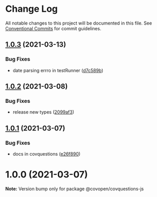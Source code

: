# Change Log

All notable changes to this project will be documented in this file.
See [Conventional Commits](https://conventionalcommits.org) for commit guidelines.

## [1.0.3](https://github.com/CovOpen/CovQuestions/tree/master/covquestions-js/compare/@covopen/covquestions-js@1.0.2...@covopen/covquestions-js@1.0.3) (2021-03-13)


### Bug Fixes

* date parsing errro in testRunner ([d7c589b](https://github.com/CovOpen/CovQuestions/tree/master/covquestions-js/commit/d7c589bf2d8308dc04d8534d007da8da2215bf33))





## [1.0.2](https://github.com/CovOpen/CovQuestions/tree/master/covquestions-js/compare/@covopen/covquestions-js@1.0.1...@covopen/covquestions-js@1.0.2) (2021-03-08)


### Bug Fixes

* release new types ([2099af3](https://github.com/CovOpen/CovQuestions/tree/master/covquestions-js/commit/2099af35a13da67c06ef998d306951813a999b07))





## [1.0.1](https://github.com/CovOpen/CovQuestions/tree/master/covquestions-js/compare/@covopen/covquestions-js@1.0.0...@covopen/covquestions-js@1.0.1) (2021-03-07)


### Bug Fixes

* docs in covquestions ([e26f890](https://github.com/CovOpen/CovQuestions/tree/master/covquestions-js/commit/e26f890d82ccadbc14718fdeb70b4e2a4dab18d2))





# 1.0.0 (2021-03-07)

**Note:** Version bump only for package @covopen/covquestions-js
